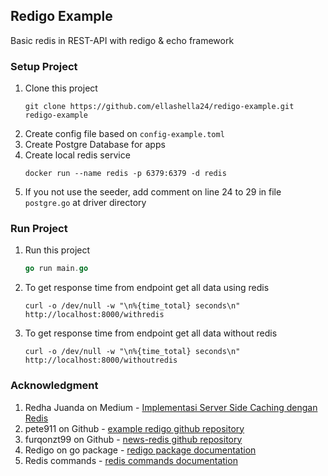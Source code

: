 ## Redigo Example
Basic redis in REST-API with redigo & echo framework

### Setup Project
1. Clone this project
    ```
    git clone https://github.com/ellashella24/redigo-example.git redigo-example
    ```
2. Create config file based on `config-example.toml` 
3. Create Postgre Database for apps
4. Create local redis service
    ```
    docker run --name redis -p 6379:6379 -d redis
    ```
5. If you not use the seeder, add comment on line 24 to 29 in file `postgre.go` at driver directory

### Run Project
1. Run this project 
    ```go
    go run main.go
    ```
2. To get response time from endpoint get all data using redis
    ```
    curl -o /dev/null -w "\n%{time_total} seconds\n" http://localhost:8000/withredis
    ```
3. To get response time from endpoint get all data without redis
    ```
    curl -o /dev/null -w "\n%{time_total} seconds\n" http://localhost:8000/withoutredis
    ```

### Acknowledgment
1. Redha Juanda on Medium - [Implementasi Server Side Caching dengan Redis](https://medium.com/redhajuanda/implementasi-server-side-caching-dengan-redis-part-iii-3f45a5c30bd5)
2. pete911 on Github - [example redigo github repository](https://github.com/pete911/examples-redigo)
3. furqonzt99 on Github - [news-redis github repository](https://github.com/furqonzt99/news-redis)
4. Redigo on go package - [redigo package documentation](https://pkg.go.dev/github.com/gomodule/redigo@v1.8.8/redis) 
5. Redis commands - [redis commands documentation](https://redis.io/commands/)